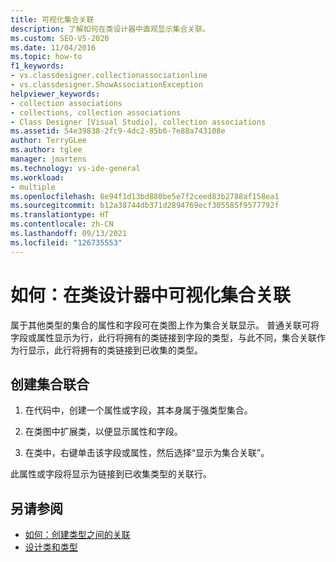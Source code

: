 ```yaml
---
title: 可视化集合关联
description: 了解如何在类设计器中直观显示集合关联。
ms.custom: SEO-VS-2020
ms.date: 11/04/2016
ms.topic: how-to
f1_keywords:
- vs.classdesigner.collectionassociationline
- vs.classdesigner.ShowAssociationException
helpviewer_keywords:
- collection associations
- collections, collection associations
- Class Designer [Visual Studio], collection associations
ms.assetid: 54e39838-2fc9-4dc2-85b6-7e88a743108e
author: TerryGLee
ms.author: tglee
manager: jmartens
ms.technology: vs-ide-general
ms.workload:
- multiple
ms.openlocfilehash: 8e94f1d13bd880be5e7f2ceed83b2788af158ea1
ms.sourcegitcommit: b12a38744db371d2894769ecf305585f9577792f
ms.translationtype: HT
ms.contentlocale: zh-CN
ms.lasthandoff: 09/13/2021
ms.locfileid: "126735553"
---
```

# <a name="how-to-visualize-a-collection-association-in-class-designer"></a>如何：在类设计器中可视化集合关联

属于其他类型的集合的属性和字段可在类图上作为集合关联显示。 普通关联可将字段或属性显示为行，此行将拥有的类链接到字段的类型，与此不同，集合关联作为行显示，此行将拥有的类链接到已收集的类型。

## <a name="to-create-a-collection-association"></a>创建集合联合

1. 在代码中，创建一个属性或字段，其本身属于强类型集合。

2. 在类图中扩展类，以便显示属性和字段。

3. 在类中，右键单击该字段或属性，然后选择“显示为集合关联”。

此属性或字段将显示为链接到已收集类型的关联行。

## <a name="see-also"></a>另请参阅

- [如何：创建类型之间的关联](how-to-create-associations-between-types.md)
- [设计类和类型](designing-and-viewing-classes-and-types.md)
